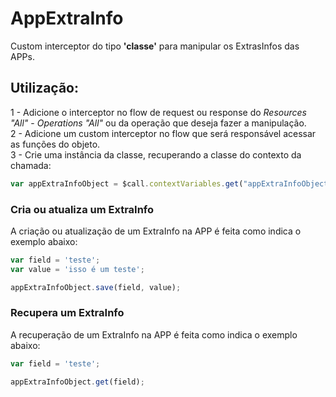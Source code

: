 # AppExtraInfo
Custom interceptor do tipo <b>'classe'</b> para manipular os ExtrasInfos das APPs.

## Utilização:
1 - Adicione o interceptor no flow de request ou response do _Resources_ _"All"_ - _Operations_ _"All"_ ou da operação que deseja fazer a manipulação.
<br>
2 - Adicione um custom interceptor no flow que será responsável acessar as funções do objeto.
<br>
3 -  Crie uma instância da classe, recuperando a classe do contexto da chamada:
```javascript
var appExtraInfoObject = $call.contextVariables.get("appExtraInfoObject");
```

### Cria ou atualiza um ExtraInfo

A criação ou atualização de um ExtraInfo na APP é feita como indica o exemplo abaixo:
```javascript
var field = 'teste';
var value = 'isso é um teste';

appExtraInfoObject.save(field, value);
```

### Recupera um ExtraInfo

A recuperação de um ExtraInfo na APP é feita como indica o exemplo abaixo:
```javascript
var field = 'teste';

appExtraInfoObject.get(field);
```